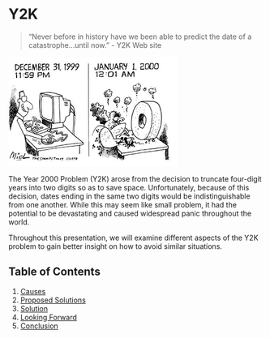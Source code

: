 # Y2K

> “Never before in history have we been able to predict the date of a catastrophe…until now.” - Y2K Web site

![](/images/y2k_comic.jpg?raw=true "New Story")

The Year 2000 Problem (Y2K) arose from the decision to truncate four-digit years into two digits so as to save space. Unfortunately, because of this decision, dates ending in the same two digits would be indistinguishable from one another. While this may seem like small problem, it had the potential to be devastating and caused widespread panic throughout the world.

Throughout this presentation, we will examine different aspects of the Y2K problem to gain better insight on how to avoid similar situations.

## Table of Contents
1. [Causes](https://github.com/rpcrimi/Y2K/blob/master/markdown/causes.md)
2. [Proposed Solutions](https://github.com/rpcrimi/Y2K/blob/master/markdown/proposed_solutions.md)
3. [Solution](https://github.com/rpcrimi/Y2K/blob/master/markdown/solution.md)
4. [Looking Forward](https://github.com/rpcrimi/Y2K/blob/master/markdown/looking_forward.md)
5. [Conclusion](https://github.com/rpcrimi/Y2K/blob/master/markdown/conclusion.md)